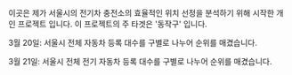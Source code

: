이곳은 제가 서울시의 전기차 충전소의 효율적인 위치 선정을 분석하기 위해 시작한 개인 프로젝트 입니다.
이 프로젝트의 주 타겟은 '동작구' 입니다.

3월 20일:
  서울시 전체 자동차 등록 대수를 구별로 나누어 순위를 매겼습니다.
  
3월 21일:
  서울시 전체 전기 자동차 등록 대수를 구별로 나누어 순위를 매겼습니다.
